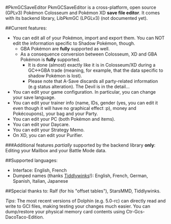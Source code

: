 #PkmGCSaveEditor
PkmGCSaveEditor is a cross-platform, open source (GPLv3) Pokémon Colosseum and Pokémon XD **save file editor**. It comes with its backend library, LibPkmGC (LPGLv3) (not documented yet).

##Current features:
* You can edit all of your Pokémon, import and export them. You can NOT edit the information specific to Shadow Pokémon, though.
	* GBA Pokémon are **fully** supported as well.
	* As a consequence conversion between Colosseum, XD and GBA Pokémon is **fully** supported. 
		* It is done (almost) exactly like it is in Colosseum/XD during a GC<->GBA trade (meaning, for example, that the data specific to shadow Pokémon is lost).
		* Please note that A-Save discards all party-related information (e.g status alteration). The Devil is in the detail...
* You can edit your game configuration. In particular, you can change your save language.
* You can edit your trainer info (name, IDs, gender (yes, you can edit it even though it will have no graphical effect :p), money and Pokécoupons), your bag and your Party.
* You can edit your PC (both Pokémon and items).
* You can edit your Daycare.
* You can edit your Strategy Memo.
* On XD, you can edit your Purifier.

###Additional features *partially* supported by the backend library **only**: 
Editing your Mailbox and your Battle Mode data.

##Supported languages:
* Interface: English, French
* Dumped names (thanks [Tiddlywinks](http://projectpokemon.org/forums/showthread.php?46253-Stars-Pokemon-colosseum-and-XD-hacking-tutorial-part-2-Text-editing&p=205271&viewfull=1#post205271)!): English, French, German, Spanish, Italian, Japanese

##Special thanks to:
Ralf (for his "offset tables"), StarsMMD, Tiddlywinks.

_Tips_: The most recent versions of Dolphin (e.g. 5.0-rc) can directly read and write to GCI files, making testing your changes much easier.
You can dump/restore your physical memory card contents using Ctr-Gcs-DacoTaco-Edition.
